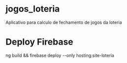 # jogos_loteria
Aplicativo para calculo de fechamento de jogos da loteria




# Deploy Firebase

  ng build && firebase deploy --only hosting:site-loteria